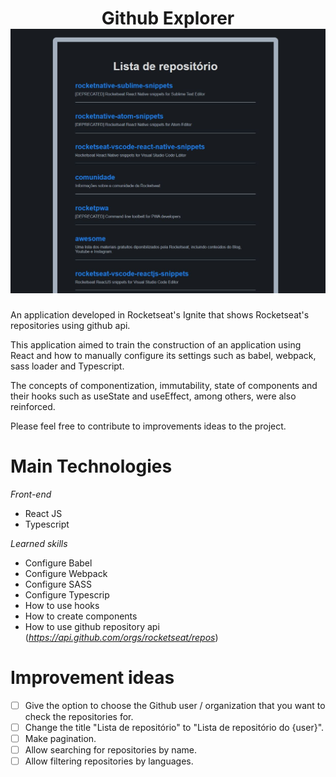 <h1 align="center">Github Explorer<br>
  <img alt="Github Explorer screenshot" src="./assets/rocketseat_repositorio.JPG" />
</h1>

An application developed in Rocketseat's Ignite that shows Rocketseat's repositories using github api.

This application aimed to train the construction of an application using React and how to manually configure its settings such as babel, webpack, sass loader and Typescript.

The concepts of componentization, immutability, state of components and their hooks such as useState and useEffect, among others, were also reinforced.

Please feel free to contribute to improvements ideas to the project.

# Main Technologies

*Front-end*
- React JS
- Typescript

*Learned skills*
- Configure Babel
- Configure Webpack
- Configure SASS
- Configure Typescrip
- How to use hooks
- How to create components
- How to use github repository api (*https://api.github.com/orgs/rocketseat/repos*)

# Improvement ideas

- [ ] Give the option to choose the Github user / organization that you want to check the repositories for.
- [ ] Change the title "Lista de repositório" to "Lista de repositório do {user}".
- [ ] Make pagination.
- [ ] Allow searching for repositories by name.
- [ ] Allow filtering repositories by languages. 
